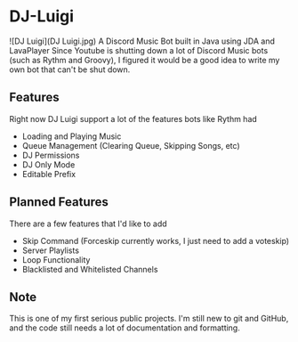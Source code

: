 # DJ-Luigi
![DJ Luigi](DJ Luigi.jpg)
A Discord Music Bot built in Java using JDA and LavaPlayer
Since Youtube is shutting down a lot of Discord Music bots (such as Rythm and Groovy), 
I figured it would be a good idea to write my own bot that can't be shut down.

## Features
Right now DJ Luigi support a lot of the features bots like Rythm had
- Loading and Playing Music
- Queue Management (Clearing Queue, Skipping Songs, etc)
- DJ Permissions
- DJ Only Mode
- Editable Prefix

## Planned Features
There are a few features that I'd like to add
- Skip Command (Forceskip currently works, I just need to add a voteskip)
- Server Playlists
- Loop Functionality
- Blacklisted and Whitelisted Channels

## Note
This is one of my first serious public projects. I'm still new to git and GitHub, and the code still needs a lot of documentation and formatting. 
